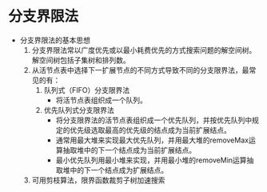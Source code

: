 # 分支界限法

- 分支界限法的基本思想
   1. 分支界限法常以广度优先或以最小耗费优先的方式搜索问题的解空间树。解空间树包括子集树和排列数。
   2. 从活节点表中选择下一扩展节点的不同方式导致不同的分支限界法，最常见的有：
        1. 队列式（FIFO）分支限界法
            - 将活节点表组织成一个队列。
        2.  优先队列式分支限界法
            - 将分支限界法的活节点表组织成一个优先队列，并按优先队列中规定的优先级选取最高的优先级的结点成为当前扩展结点。
            - 通常用最大堆来实现最大优先队列，并用最大堆的removeMax运算抽取堆中的下一个结点成为当前扩展结点。
            - 最小优先队列用最小堆来实现，并用最小堆的removeMin运算抽取堆中的下一个结点成为扩展结点。
   3. 可用剪枝算法，限界函数裁剪子树加速搜索